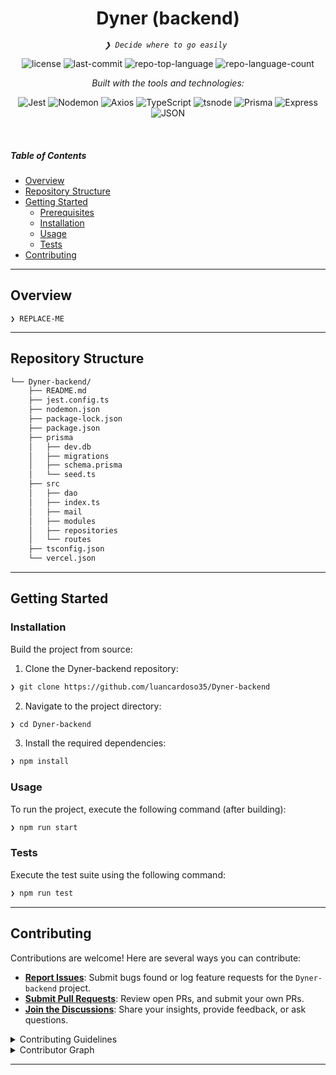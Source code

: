 <p align="center">
    <h1 align="center">Dyner (backend)</h1>
</p>
<p align="center">
    <em><code>❯ Decide where to go easily </code></em>
</p>
<p align="center">
	<img src="https://img.shields.io/github/license/luancardoso35/Dyner-backend?style=flat&logo=opensourceinitiative&logoColor=white&color=0080ff" alt="license">
	<img src="https://img.shields.io/github/last-commit/luancardoso35/Dyner-backend?style=flat&logo=git&logoColor=white&color=0080ff" alt="last-commit">
	<img src="https://img.shields.io/github/languages/top/luancardoso35/Dyner-backend?style=flat&color=0080ff" alt="repo-top-language">
	<img src="https://img.shields.io/github/languages/count/luancardoso35/Dyner-backend?style=flat&color=0080ff" alt="repo-language-count">
</p>
<p align="center">
		<em>Built with the tools and technologies:</em>
</p>
<p align="center">
	<img src="https://img.shields.io/badge/Jest-C21325.svg?style=flat&logo=Jest&logoColor=white" alt="Jest">
	<img src="https://img.shields.io/badge/Nodemon-76D04B.svg?style=flat&logo=Nodemon&logoColor=white" alt="Nodemon">
	<img src="https://img.shields.io/badge/Axios-5A29E4.svg?style=flat&logo=Axios&logoColor=white" alt="Axios">
	<img src="https://img.shields.io/badge/TypeScript-3178C6.svg?style=flat&logo=TypeScript&logoColor=white" alt="TypeScript">
	<img src="https://img.shields.io/badge/tsnode-3178C6.svg?style=flat&logo=ts-node&logoColor=white" alt="tsnode">
	<img src="https://img.shields.io/badge/Prisma-2D3748.svg?style=flat&logo=Prisma&logoColor=white" alt="Prisma">
	<img src="https://img.shields.io/badge/Express-000000.svg?style=flat&logo=Express&logoColor=white" alt="Express">
	<img src="https://img.shields.io/badge/JSON-000000.svg?style=flat&logo=JSON&logoColor=white" alt="JSON">
</p>

<br>

#####  Table of Contents

- [ Overview](#-overview)
- [ Repository Structure](#-repository-structure)
- [ Getting Started](#-getting-started)
    - [ Prerequisites](#-prerequisites)
    - [ Installation](#-installation)
    - [ Usage](#-usage)
    - [ Tests](#-tests)
- [ Contributing](#-contributing)

---

##  Overview

<code>❯ REPLACE-ME</code>

---

##  Repository Structure

```sh
└── Dyner-backend/
    ├── README.md
    ├── jest.config.ts
    ├── nodemon.json
    ├── package-lock.json
    ├── package.json
    ├── prisma
    │   ├── dev.db
    │   ├── migrations
    │   ├── schema.prisma
    │   └── seed.ts
    ├── src
    │   ├── dao
    │   ├── index.ts
    │   ├── mail
    │   ├── modules
    │   ├── repositories
    │   └── routes
    ├── tsconfig.json
    └── vercel.json
```
---

##  Getting Started

###  Installation

Build the project from source:

1. Clone the Dyner-backend repository:
```sh
❯ git clone https://github.com/luancardoso35/Dyner-backend
```

2. Navigate to the project directory:
```sh
❯ cd Dyner-backend
```

3. Install the required dependencies:
```sh
❯ npm install
```

###  Usage

To run the project, execute the following command (after building):

```sh
❯ npm run start
```

###  Tests

Execute the test suite using the following command:

```sh
❯ npm run test
```

---

##  Contributing

Contributions are welcome! Here are several ways you can contribute:

- **[Report Issues](https://github.com/luancardoso35/Dyner-backend/issues)**: Submit bugs found or log feature requests for the `Dyner-backend` project.
- **[Submit Pull Requests](https://github.com/luancardoso35/Dyner-backend/blob/main/CONTRIBUTING.md)**: Review open PRs, and submit your own PRs.
- **[Join the Discussions](https://github.com/luancardoso35/Dyner-backend/discussions)**: Share your insights, provide feedback, or ask questions.

<details closed>
<summary>Contributing Guidelines</summary>

1. **Fork the Repository**: Start by forking the project repository to your github account.
2. **Clone Locally**: Clone the forked repository to your local machine using a git client.
   ```sh
   git clone https://github.com/luancardoso35/Dyner-backend
   ```
3. **Create a New Branch**: Always work on a new branch, giving it a descriptive name.
   ```sh
   git checkout -b new-feature-x
   ```
4. **Make Your Changes**: Develop and test your changes locally.
5. **Commit Your Changes**: Commit with a clear message describing your updates.
   ```sh
   git commit -m 'Implemented new feature x.'
   ```
6. **Push to github**: Push the changes to your forked repository.
   ```sh
   git push origin new-feature-x
   ```
7. **Submit a Pull Request**: Create a PR against the original project repository. Clearly describe the changes and their motivations.
8. **Review**: Once your PR is reviewed and approved, it will be merged into the main branch. Congratulations on your contribution!
</details>

<details closed>
<summary>Contributor Graph</summary>
<br>
<p align="left">
   <a href="https://github.com{/luancardoso35/Dyner-backend/}graphs/contributors">
      <img src="https://contrib.rocks/image?repo=luancardoso35/Dyner-backend">
   </a>
</p>
</details>

---
